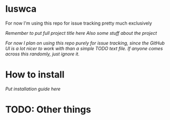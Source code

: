 # luswca

For now I'm using this repo for issue tracking pretty much exclusively

*Remember to put full project title here
Also some stuff about the project*

*For now I plan on using this repo purely for issue tracking, since the GitHub UI is a lot nicer to work with than a simple TODO text file. If anyone comes across this randomly, just ignore it.*


# How to install
*Put installation guide here*

# TODO: Other things
